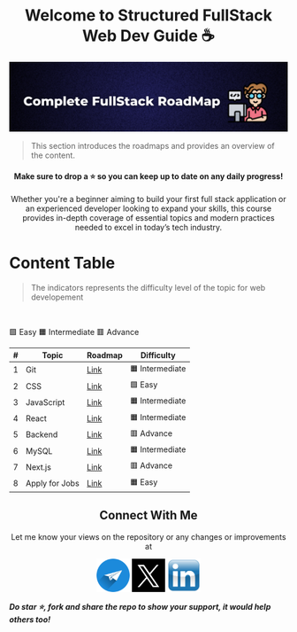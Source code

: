 <h1 align="center">
    Welcome to Structured FullStack Web Dev Guide ☕
</h1>

<p align="center">
  <a name="logo">
    <img src="https://github.com/Developer-RONNIE/Full-stack-dev-Roadmap/blob/main/assets/Copy%20of%20Leetcode%20Banner%20.png" alt="Fullstack Guide" width="750">
  </a>
</p>

> This section introduces the roadmaps and provides an overview of the content.

<h4 align="center">Make sure to drop a ⭐ so you can keep up to date on any daily progress!</h4>

<p align="center">
    Whether you're a beginner aiming to build your first full stack application or an experienced developer looking to expand your skills, this course provides in-depth coverage of essential topics and modern practices needed to excel in today’s tech industry.
</p>




# Content Table 

> The indicators represents the difficulty level of the topic for web developement 
<br>

:green_square: Easy 
:orange_square: Intermediate 
:red_square: Advance


|  #  |      Topic       |   Roadmap   |    Difficulty |                  
|-----|------------------|-------------|---------------|
|1|Git| [Link](https://github.com/Developer-RONNIE/Full-stack-dev-Roadmap/blob/main/01.git/Git_Roadmap.md)|:orange_square: Intermediate|
|2|CSS|[Link]()|:green_square: Easy | 
|3|JavaScript|[Link]()|:orange_square: Intermediate | 
|4|React|[Link]()|:orange_square: Intermediate | 
|5|Backend|[Link]()|:red_square: Advance | 
|6|MySQL|[Link]()|:orange_square: Intermediate | 
|7|Next.js|[Link]()|:red_square: Advance | 
|8|Apply for Jobs|[Link]()|:orange_square: Easy| 





<h2 align="center">
    Connect With Me 
</h2>

<p align = "center">Let me know your views on the repository or any changes or improvements at </p>

<p align = "center">
    <a href="https://telegram.me/DeveloperRONNIE" target="_blank"><img src="https://github.com/Developer-RONNIE/complete-leetcode-solutions/blob/main/assets/telegram.png" alt="telegram" width="60"/></a>
    <a href="https://x.com/ronnie002_" target="_blank"><img src="https://github.com/Developer-RONNIE/complete-leetcode-solutions/blob/main/assets/twitter-x-logo.png" alt="X" width="60"/></a>
    <a href="https://www.linkedin.com/in/alapan-banerjee/" target="_blank"><img src="https://github.com/Developer-RONNIE/complete-leetcode-solutions/blob/main/assets/linkedin.png" alt="Linkedin" width="60"/></a>
</p>

***Do star ⭐, fork and share the repo to show your support, it would help others too!***   


